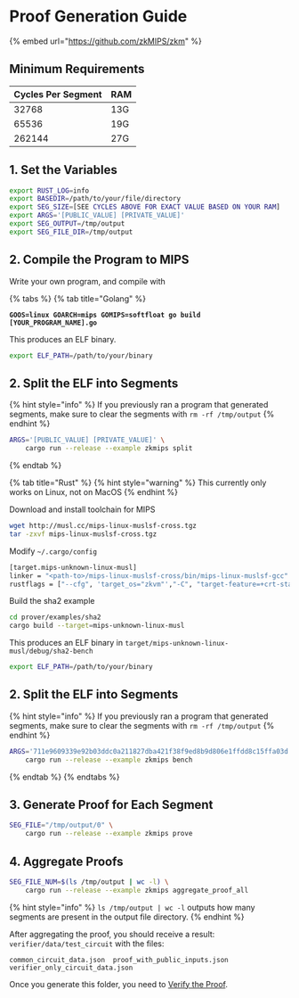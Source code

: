 # Proof Generation Guide

{% embed url="https://github.com/zkMIPS/zkm" %}

## Minimum Requirements

| Cycles Per Segment | RAM |
| ------------------ | --- |
| 32768              | 13G |
| 65536              | 19G |
| 262144             | 27G |

## 1. Set the Variables

```bash
export RUST_LOG=info
export BASEDIR=/path/to/your/file/directory
export SEG_SIZE=[SEE CYCLES ABOVE FOR EXACT VALUE BASED ON YOUR RAM]
export ARGS='[PUBLIC_VALUE] [PRIVATE_VALUE]'
export SEG_OUTPUT=/tmp/output
export SEG_FILE_DIR=/tmp/output
```

## 2. Compile the Program to MIPS

Write your own program, and compile with

{% tabs %}
{% tab title="Golang" %}
<pre class="language-bash"><code class="lang-bash"><strong>GOOS=linux GOARCH=mips GOMIPS=softfloat go build [YOUR_PROGRAM_NAME].go
</strong></code></pre>

This produces an ELF binary.

```bash
export ELF_PATH=/path/to/your/binary
```

## 2. Split the ELF into Segments

{% hint style="info" %}
If you previously ran a program that generated segments, make sure to clear the segments with `rm -rf /tmp/output`&#x20;
{% endhint %}

```sh
ARGS='[PUBLIC_VALUE] [PRIVATE_VALUE]' \
    cargo run --release --example zkmips split
```
{% endtab %}

{% tab title="Rust" %}
{% hint style="warning" %}
This currently only works on Linux, not on MacOS
{% endhint %}

Download and install toolchain for MIPS

```bash
wget http://musl.cc/mips-linux-muslsf-cross.tgz
tar -zxvf mips-linux-muslsf-cross.tgz
```

Modify `~/.cargo/config`

```bash
[target.mips-unknown-linux-musl]
linker = "<path-to>/mips-linux-muslsf-cross/bin/mips-linux-muslsf-gcc"
rustflags = ["--cfg", 'target_os="zkvm"',"-C", "target-feature=+crt-static", "-C", "link-arg=-g"]
```

Build the sha2 example

```bash
cd prover/examples/sha2
cargo build --target=mips-unknown-linux-musl
```

This produces an ELF binary in `target/mips-unknown-linux-musl/debug/sha2-bench`

```bash
export ELF_PATH=/path/to/your/binary
```

## 2. Split the ELF into Segments

{% hint style="info" %}
If you previously ran a program that generated segments, make sure to clear the segments with `rm -rf /tmp/output`&#x20;
{% endhint %}

```bash
ARGS='711e9609339e92b03ddc0a211827dba421f38f9ed8b9d806e1ffdd8c15ffa03d world!'\
    cargo run --release --example zkmips bench
```
{% endtab %}
{% endtabs %}

## 3. Generate Proof for Each Segment

```sh
SEG_FILE="/tmp/output/0" \
    cargo run --release --example zkmips prove
```

## 4. Aggregate Proofs

```sh
SEG_FILE_NUM=$(ls /tmp/output | wc -l) \
    cargo run --release --example zkmips aggregate_proof_all
```

{% hint style="info" %}
`ls /tmp/output | wc -l` outputs how many segments are present in the output file directory.
{% endhint %}

After aggregating the proof, you should receive a result: `verifier/data/test_circuit` with the files:

```
common_circuit_data.json  proof_with_public_inputs.json  verifier_only_circuit_data.json
```

Once you generate this folder, you need to [Verify the Proof](proof-verification-guide/).
